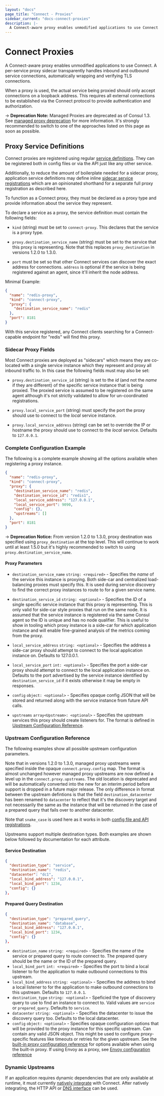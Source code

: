 ```yaml
---
layout: "docs"
page_title: "Connect - Proxies"
sidebar_current: "docs-connect-proxies"
description: |-
  A Connect-aware proxy enables unmodified applications to use Connect. A per-service proxy sidecar transparently handles inbound and outbound service connections, automatically wrapping and verifying TLS connections.
---
```


# Connect Proxies

A Connect-aware proxy enables unmodified applications to use Connect.
A per-service proxy sidecar transparently handles inbound and outbound
service connections, automatically wrapping and verifying TLS connections.

When a proxy is used, the actual service being proxied should only accept
connections on a loopback address. This requires all external connections
to be established via the Connect protocol to provide authentication and
authorization.

-> **Deprecation Note:** Managed Proxies are deprecated as of Consul 1.3. See
[managed proxy deprecation](/docs/connect/proxies/managed-deprecated.html) for
more information. It's strongly recommended to switch to one of the approaches
listed on this page as soon as possible.

## Proxy Service Definitions

Connect proxies are registered using regular [service
definitions](/docs/agent/services.html). They can be registered both in config
files or via the API just like any other service.

Additionally, to reduce the amount of boilerplate needed for a sidecar proxy,
application service definitions may define inline [sidecar service
registrations](/docs/connect/proxies/sidecar-service.html) which are an
opinionated shorthand for a separate full proxy registration as described here.

To function as a Connect proxy, they must be declared as a proxy type and
provide information about the service they represent.

To declare a service as a proxy, the service definition must contain
the following fields:

  * `kind` (string) must be set to `connect-proxy`. This declares that the
    service is a proxy type.

  * `proxy.destination_service_name` (string) must be set to the service that
    this proxy is representing. Note that this replaces `proxy_destination` in
    versions 1.2.0 to 1.3.0.

  * `port` must be set so that other Connect services can discover the exact
    address for connections. `address` is optional if the service is being
    registered against an agent, since it'll inherit the node address.

Minimal Example:

```json
{
  "name": "redis-proxy",
  "kind": "connect-proxy",
  "proxy": {
    "destination_service_name": "redis"
  },
  "port": 8181
}
```

With this service registered, any Connect clients searching for a
Connect-capable endpoint for "redis" will find this proxy.

### Sidecar Proxy Fields

Most Connect proxies are deployed as "sidecars" which means they are co-located
with a single service instance which they represent and proxy all inbound
traffic to. In this case the following fields must may also be set:

  * `proxy.destination_service_id` (string) is set to the _id_ (and not the
    _name_ if they are different) of the specific service instance that is being
    proxied. The proxied service is assumed to be registered on the same agent
    although it's not strictly validated to allow for un-coordinated
    registrations.

  * `proxy.local_service_port` (string) must specify the port the proxy should use
    to connect to the _local_ service instance.

  * `proxy.local_service_address` (string) can be set to override the IP or
    hostname the proxy should use to connect to the _local_ service. Defaults to
    `127.0.0.1`.

### Complete Configuration Example

The following is a complete example showing all the options available when
registering a proxy instance.

```json
{
  "name": "redis-proxy",
  "kind": "connect-proxy",
  "proxy": {
    "destination_service_name": "redis",
    "destination_service_id": "redis1",
    "local_service_address": "127.0.0.1",
    "local_service_port": 9090,
    "config": {},
    "upstreams": []
  },
  "port": 8181
}
```

-> **Deprecation Notice:** From version 1.2.0 to 1.3.0, proxy destination was
specified using `proxy_destination` at the top level. This will continue to work
until at least 1.5.0 but it's highly recommended to switch to using
`proxy.destination_service_name`.

#### Proxy Parameters

 - `destination_service_name` `string: <required>` - Specifies the _name_ of the
   service this instance is proxying. Both side-car and centralized
   load-balancing proxies must specify this. It is used during service
   discovery to find the correct proxy instances to route to for a given service
   name.

 - `destination_service_id` `string: <optional>` - Specifies the _ID_ of a single
   specific service instance that this proxy is representing. This is only valid
   for side-car style proxies that run on the same node. It is assumed that the
   service instance is registered via the same Consul agent so the ID is unique
   and has no node qualifier. This is useful to show in tooling which proxy
   instance is a side-car for which application instance and will enable
   fine-grained analysis of the metrics coming from the proxy.

 - `local_service_address` `string: <optional>` - Specifies the address a side-car
   proxy should attempt to connect to the local application instance on.
   Defaults to 127.0.0.1.

 - `local_service_port` `int: <optional>` - Specifies the port a side-car
   proxy should attempt to connect to the local application instance on.
   Defaults to the port advertised by the service instance identified by
   `destination_service_id` if it exists otherwise it may be empty in responses.

 - `config` `object: <optional>` - Specifies opaque config JSON that will be
   stored and returned along with the service instance from future API calls.

 - `upstreams` `array<Upstream>: <optional>` - Specifies the upstream services
   this proxy should create listeners for. The format is defined in
   [Upstream Configuration Reference](#upstream-configuration-reference).

### Upstream Configuration Reference

The following examples show all possible upstream configuration parameters.

Note that in versions 1.2.0 to 1.3.0, managed proxy upstreams were specified
inside the opaque `connect.proxy.config` map. The format is almost unchanged
however managed proxy upstreams are now defined a level up in the
`connect.proxy.upstreams`. The old location is deprecated and will be
automatically converted into the new for an interim period before support is
dropped in a future major release. The only difference in format between the
upstream defintions is that the field `destination_datacenter` has been renamed
to `datacenter` to reflect that it's the discovery target and not necessarily
the same as the instance that will be returned in the case of a prepared query
that fails over to another datacenter.

Note that `snake_case` is used here as it works in both [config file and API
registrations](/docs/agent/services.html#service-definition-parameter-case).

Upstreams support multiple destination types. Both examples are shown below
followed by documentation for each attribute.

#### Service Destination

```json
{
  "destination_type": "service",
  "destination_name": "redis",
  "datacenter": "dc1",
  "local_bind_address": "127.0.0.1",
  "local_bind_port": 1234,
  "config": {}
},
```

#### Prepared Query Destination

```json
{
  "destination_type": "prepared_query",
  "destination_name": "database",
  "local_bind_address": "127.0.0.1",
  "local_bind_port": 1234,
  "config": {}
},
```

* `destination_name` `string: <required>` - Specifies the name of the service or
  prepared query to route connect to. The prepared query should be the name
  or the ID of the prepared query.
* `local_bind_port` `int: <required>` - Specifies the port to bind a local
  listener to for the application to make outbound connections to this upstream.
* `local_bind_address` `string: <optional>` - Specifies the address to bind a
  local listener to for the application to make outbound connections to this
  upstream. Defaults to `127.0.0.1`.
* `destination_type` `string: <optional>` - Speficied the type of discovery
  query to use to find an instance to connect to. Valid values are `service` or
  `prepared_query`. Defaults to `service`.
* `datacenter` `string: <optional>` - Specifies the datacenter to issue the
  discovery query too. Defaults to the local datacenter.
* `config` `object: <optional>` - Specifies opaque configuration options that
  will be provided to the proxy instance for this specific upstream. Can contain
  any valid JSON object. This might be used to configure proxy-specific features
  like timeouts or retries for the given upstream. See the [built-in proxy
  configuration
  reference](/docs/connect/configuration.html#built-in-proxy-options) for
  options available when using the built-in proxy. If using Envoy as a proxy,
  see [Envoy configuration
  reference](/docs/connect/configuration.html#envoy-options)


### Dynamic Upstreams

If an application requires dynamic dependencies that are only available
at runtime, it must currently [natively integrate](/docs/connect/native.html)
with Connect. After natively integrating, the HTTP API or
[DNS interface](/docs/agent/dns.html#connect-capable-service-lookups)
can be used.